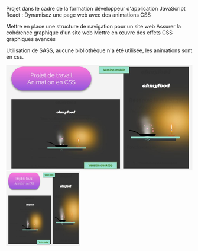 Projet dans le cadre de la formation développeur d'application JavaScript React : 
Dynamisez une page web avec des animations CSS

Mettre en place une structure de navigation pour un site web
Assurer la cohérence graphique d'un site web
Mettre en œuvre des effets CSS graphiques avancés

Utilisation de SASS, aucune bibliothèque n'a été utilisée, les animations sont en css.

![loader](https://github.com/PalaciosCaroline/projet3/blob/main/images/image_du_projet.jpg?raw=true)
<img src="https://github.com/PalaciosCaroline/projet3/blob/main/images/image_du_projet.jpg?raw=true" width="200" height="200" />


